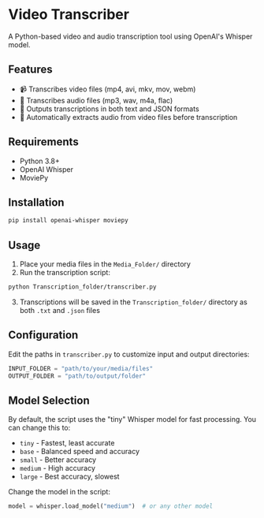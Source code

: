 # Video Transcriber

A Python-based video and audio transcription tool using OpenAI's Whisper model.

## Features

- 📹 Transcribes video files (mp4, avi, mkv, mov, webm)
- 🎵 Transcribes audio files (mp3, wav, m4a, flac)
- 📝 Outputs transcriptions in both text and JSON formats
- 🎥 Automatically extracts audio from video files before transcription

## Requirements

- Python 3.8+
- OpenAI Whisper
- MoviePy

## Installation

```bash
pip install openai-whisper moviepy
```

## Usage

1. Place your media files in the `Media_Folder/` directory
2. Run the transcription script:

```bash
python Transcription_folder/transcriber.py
```

3. Transcriptions will be saved in the `Transcription_folder/` directory as both `.txt` and `.json` files

## Configuration

Edit the paths in `transcriber.py` to customize input and output directories:

```python
INPUT_FOLDER = "path/to/your/media/files"
OUTPUT_FOLDER = "path/to/output/folder"
```

## Model Selection

By default, the script uses the "tiny" Whisper model for fast processing. You can change this to:
- `tiny` - Fastest, least accurate
- `base` - Balanced speed and accuracy
- `small` - Better accuracy
- `medium` - High accuracy
- `large` - Best accuracy, slowest

Change the model in the script:
```python
model = whisper.load_model("medium")  # or any other model
```
